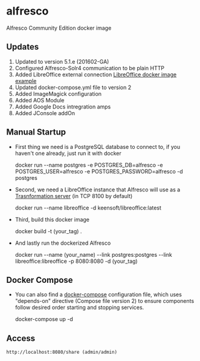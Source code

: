 # alfresco

Alfresco Community Edition docker image

## Updates

1. Updated to version 5.1.e (201602-GA)
2. Configured Alfresco-Solr4 communication to be plain HTTP
3. Added LibreOffice external connection [LibreOffice docker image example](https://hub.docker.com/r/keensoft/libreoffice)
4. Updated docker-compose.yml file to version 2
5. Added ImageMagick configuration
6. Added AOS Module
7. Added Google Docs intregration amps
8. Added JConsole addOn

## Manual Startup

* First thing we need is a PostgreSQL database to connect to, if you haven't one already, just run it with docker

	docker run --name postgres -e POSTGRES_DB=alfresco -e POSTGRES_USER=alfresco -e POSTGRES_PASSWORD=alfresco -d postgres

* Second, we need a LibreOffice instance that Alfresco will use as a [Trasnformation server](https://hub.docker.com/r/keensoft/libreoffice/) (in TCP 8100 by default)

	docker run --name libreoffice -d keensoft/libreoffice:latest

* Third, build this docker image

	docker build -t \(your_tag\) .

* And lastly run the dockerized Alfresco 

	docker run --name \(your_name\) --link postgres:postgres --link libreoffice:libreoffice -p 8080:8080 -d \(your_tag\)
	

## Docker Compose

* You can also find a [docker-compose](https://docs.docker.com/compose/compose-file/) configuration file, which uses "depends-on" directive (Compose file version 2) to ensure components follow desired order starting and stopping services.

	docker-compose up -d 


## Access 

	http://localhost:8080/share (admin/admin)


